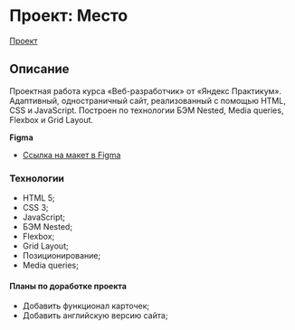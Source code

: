 # Проект: Место
[Проект](https://touristonamission.github.io/mesto/) 

## Описание
Проектная работа курса «Веб-разработчик» от «Яндекс Практикум».
Адаптивный, одностраничный сайт, реализованный с помощью HTML, CSS и JavaScript. Построен по технологии БЭМ Nested, Media queries, Flexbox и Grid Layout.

**Figma**

* [Ссылка на макет в Figma](https://www.figma.com/file/2cn9N9jSkmxD84oJik7xL7/JavaScript.-Sprint-4?node-id=0%3A1)

### Технологии
* HTML 5;
* CSS 3;
* JavaScript;
* БЭМ Nested;
* Flexbox;
* Grid Layout;
* Позиционирование;
* Media queries;

#### Планы по доработке проекта
* Добавить функционал карточек;
* Добавить английскую версию сайта;